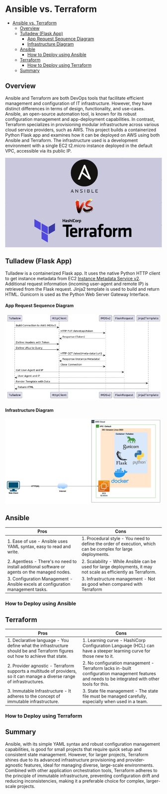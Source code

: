 # Ansible vs. Terraform

- [Ansible vs. Terraform](#ansible-vs-terraform)
  - [Overview](#overview)
  - [Tulladew (Flask App)](#tulladew-flask-app)
      - [App Request Sequence Diagram](#app-request-sequence-diagram)
      - [Infrastructure Diagram](#infrastructure-diagram)
  - [Ansible](#ansible)
    - [How to Deploy using Ansible](#how-to-deploy-using-ansible)
  - [Terraform](#terraform)
    - [How to Deploy using Terraform](#how-to-deploy-using-terraform)
  - [Summary](#summary)

## Overview
Ansible and Terraform are both DevOps tools that facilitate efficient management and configuration of IT infrastructure. However, they have distinct differences in terms of design, functionality, and use-cases. Ansible, an open-source automation tool, is known for its robust configuration management and app-deployment capabilities. In contrast, Terraform specializes in provisioning modular infrastructure across various cloud service providers, such as AWS. This project builds a containerized Python Flask app and examines how it can be deployed on AWS using both Ansible and Terraform. The infrastructure used is a development environment with a single EC2 t2.micro instance deployed in the default VPC, accessible via its public IP.

![arch](ansible-vs-terraform.png)

## Tulladew (Flask App)
Tulladew is a containerized Flask app. It uses the native Python HTTP client to get instance metadata from EC2 [Instance Metadata Service v2](https://docs.aws.amazon.com/AWSEC2/latest/UserGuide/configuring-instance-metadata-service.html). Additional request information (incoming user-agent and remote IP) is retrieved from the Flask request. Jinja2 template is used to build and return HTML. Gunicorn is used as the Python Web Server Gateway Interface. 

#### App Request Sequence Diagram
![arch](tulladew.puml.png)

#### Infrastructure Diagram
![arch](tulladew.png)


## Ansible

| Pros | Cons |
| --- | --- |
| 1. Ease of use - Ansible uses YAML syntax, easy to read and write. | 1. Procedural style - You need to define the order of execution, which can be complex for large deployments. |
| 2. Agentless - There's no need to install additional software or agents on the managed nodes. | 2. Scalability - While Ansible can be used for large deployments, it may not scale as efficiently as Terraform. |
| 3. Configuration Management - Ansible excels at configuration management tasks. | 3. Infrastructure management - Not as good when compared with Terraform |

### How to Deploy using Ansible


## Terraform

| Pros | Cons |
| --- | --- |
| 1. Declarative language - You define what the infrastructure should be and Terraform figures out how to achieve that state. | 1. Learning curve - HashiCorp Configuration Language (HCL) can have a steeper learning curve for those new to it. |
| 2. Provider agnostic - Terraform supports a multitude of providers, so it can manage a diverse range of infrastructures. | 2. No configuration management - Terraform lacks in-built configuration management features and needs to be integrated with other tools for this. |
| 3. Immutable Infrastructure - It adheres to the concept of immutable infrastructure. | 3. State file management - The state file must be managed carefully, especially when used in a team. |

### How to Deploy using Terraform

## Summary
Ansible, with its simple YAML syntax and robust configuration management capabilities, is good for small projects that require quick setup and consistent state management. However, for larger projects, Terraform shines due to its advanced infrastructure provisioning and provider-agnostic features, ideal for managing diverse, large-scale environments. Combined with other application orchestration tools, Terraform adheres to the principle of immutable infrastructure, preventing configuration drift and reducing inconsistencies, making it a preferable choice for complex, larger-scale projects.